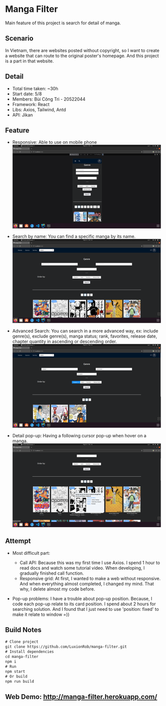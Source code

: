 # Manga Filter
Main feature of this project is search for detail of manga.

## Scenario
In Vietnam, there are websites posted without copyright, so I want to create a website that can route to the original poster's homepage. And this project is a part in that website.

## Detail
- Total time taken: ~30h
- Start date: 5/8
- Members: Bùi Công Tri - 20522044
- Framework: React
- Libs: Axios, Tailwind, Antd
- API: Jikan

## Feature
- Responsive: Able to use on mobile phone
  ![img.png](src/assets/git/images/responsive.png)

- Search by name: You can find a specific manga by its name.
  ![img.png](src/assets/git/images/feature_search.png)


- Advanced Search: You can search in a more advanced way, ex: include genre(s), exclude genre(s), manga status; rank, favorites, release date, chapter quantity in ascending or descending order.
  ![img.png](src/assets/git/images/feature_advanced_search.png)

- Detail pop-up: Having a following cursor pop-up when hover on a manga.
 ![img.png](src/assets/git/images/feature_pop_up.png)

## Attempt
- Most difficult part: 
  - Call API: Because this was my first time I use Axios. I spend 1 hour to read docs and watch some tutorial video. When developing, I gradually finished call function.
  - Responsive grid: At first, I wanted to make a web without responsive. And when everything almost completed, I changed my mind. That why, I delete almost my code before.

- Pop-up problems: I have a trouble about pop-up position. Because, I code each pop-up relate to its card position. I spend about 2 hours for searching solution. And I found that I just need to use 'position: fixed' to make it relate to window =))

## Build Notes
```
# Clone project 
git clone https://github.com/LuxionRob/manga-filter.git
# Install dependencies
cd manga-filter
npm i
# Run
npm start
# Or build
npm run build 
```

## Web Demo: http://manga-filter.herokuapp.com/
